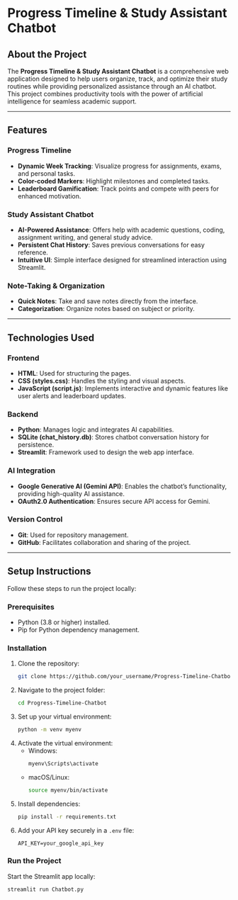 # Progress Timeline & Study Assistant Chatbot

## **About the Project**
The **Progress Timeline & Study Assistant Chatbot** is a comprehensive web application designed to help users organize, track, and optimize their study routines while providing personalized assistance through an AI chatbot. This project combines productivity tools with the power of artificial intelligence for seamless academic support.

---

## **Features**
### **Progress Timeline**
- **Dynamic Week Tracking**: Visualize progress for assignments, exams, and personal tasks.
- **Color-coded Markers**: Highlight milestones and completed tasks.
- **Leaderboard Gamification**: Track points and compete with peers for enhanced motivation.

### **Study Assistant Chatbot**
- **AI-Powered Assistance**: Offers help with academic questions, coding, assignment writing, and general study advice.
- **Persistent Chat History**: Saves previous conversations for easy reference.
- **Intuitive UI**: Simple interface designed for streamlined interaction using Streamlit.

### **Note-Taking & Organization**
- **Quick Notes**: Take and save notes directly from the interface.
- **Categorization**: Organize notes based on subject or priority.

---

## **Technologies Used**
### **Frontend**
- **HTML**: Used for structuring the pages.
- **CSS (styles.css)**: Handles the styling and visual aspects.
- **JavaScript (script.js)**: Implements interactive and dynamic features like user alerts and leaderboard updates.

### **Backend**
- **Python**: Manages logic and integrates AI capabilities.
- **SQLite (chat_history.db)**: Stores chatbot conversation history for persistence.
- **Streamlit**: Framework used to design the web app interface.

### **AI Integration**
- **Google Generative AI (Gemini API)**: Enables the chatbot’s functionality, providing high-quality AI assistance.
- **OAuth2.0 Authentication**: Ensures secure API access for Gemini.

### **Version Control**
- **Git**: Used for repository management.
- **GitHub**: Facilitates collaboration and sharing of the project.

---

## **Setup Instructions**
Follow these steps to run the project locally:

### **Prerequisites**
- Python (3.8 or higher) installed.
- Pip for Python dependency management.

### **Installation**
1. Clone the repository:
    ```bash
    git clone https://github.com/your_username/Progress-Timeline-Chatbot.git
    ```
2. Navigate to the project folder:
    ```bash
    cd Progress-Timeline-Chatbot
    ```
3. Set up your virtual environment:
    ```bash
    python -m venv myenv
    ```
4. Activate the virtual environment:
   - Windows:
     ```bash
     myenv\Scripts\activate
     ```
   - macOS/Linux:
     ```bash
     source myenv/bin/activate
     ```
5. Install dependencies:
    ```bash
    pip install -r requirements.txt
    ```
6. Add your API key securely in a `.env` file:
    ```
    API_KEY=your_google_api_key
    ```

### **Run the Project**
Start the Streamlit app locally:
```bash
streamlit run Chatbot.py
